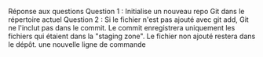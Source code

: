 Réponse aux questions
Question 1 : Initialise un nouveau repo Git dans le répertoire actuel
Question 2 : Si le fichier n'est pas ajouté avec git add, Git ne l'inclut pas dans le commit. Le commit enregistrera uniquement les fichiers qui étaient dans la "staging zone". Le fichier non ajouté restera dans le dépôt.
u n e   n o u v e l l e   l i g n e   d e   c o m m a n d e  
 
